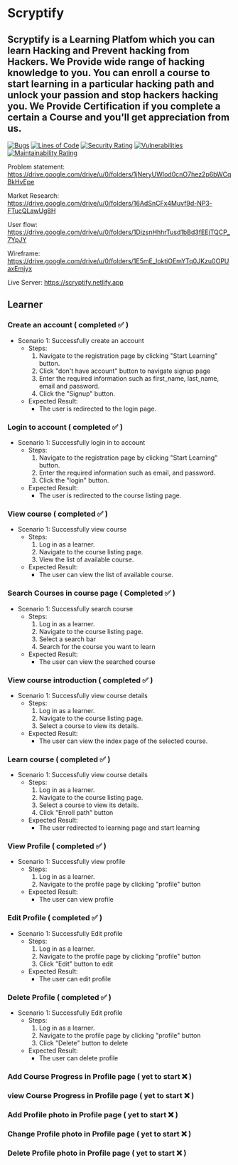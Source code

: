 # Scryptify

## Scryptify is a Learning Platfom which you can learn Hacking and Prevent hacking from Hackers. We Provide wide range of hacking knowledge to you. You can enroll a course to start learning in a particular hacking path and unlock your passion and stop hackers hacking you. We Provide Certification if you complete a certain a Course and you'll get appreciation from us.

[![Bugs](https://sonarcloud.io/api/project_badges/measure?project=fssa-batch3_pranaw.murugesan__web_project_2&metric=bugs)](https://sonarcloud.io/summary/new_code?id=fssa-batch3_pranaw.murugesan__web_project_2)
[![Lines of Code](https://sonarcloud.io/api/project_badges/measure?project=fssa-batch3_pranaw.murugesan__web_project_2&metric=ncloc)](https://sonarcloud.io/summary/new_code?id=fssa-batch3_pranaw.murugesan__web_project_2)
[![Security Rating](https://sonarcloud.io/api/project_badges/measure?project=fssa-batch3_pranaw.murugesan__web_project_2&metric=security_rating)](https://sonarcloud.io/summary/new_code?id=fssa-batch3_pranaw.murugesan__web_project_2)
[![Vulnerabilities](https://sonarcloud.io/api/project_badges/measure?project=fssa-batch3_pranaw.murugesan__web_project_2&metric=vulnerabilities)](https://sonarcloud.io/summary/new_code?id=fssa-batch3_pranaw.murugesan__web_project_2)
[![Maintainability Rating](https://sonarcloud.io/api/project_badges/measure?project=fssa-batch3_pranaw.murugesan__web_project_2&metric=sqale_rating)](https://sonarcloud.io/summary/new_code?id=fssa-batch3_pranaw.murugesan__web_project_2)

Problem statement: https://drive.google.com/drive/u/0/folders/1jNeryUWIod0cnO7hez2p6bWCqBkHvEpe

Market Research: https://drive.google.com/drive/u/0/folders/16AdSnCFx4Muvf9d-NP3-FTucQLawUg8H

User flow: https://drive.google.com/drive/u/0/folders/1DizsnHhhrTusd1bBd3fEEjTQCP_7YpJY

Wireframe: https://drive.google.com/drive/u/0/folders/1E5mE_loktiOEmYTq0JKzu0OPUaxEmjyx

Live Server: https://scryptify.netlify.app

## Learner
### Create an account ( completed :white_check_mark: )
- Scenario 1: Successfully create an account
    - Steps:
        1. Navigate to the registration page by clicking "Start Learning" button.
        2. Click "don't have account" button to navigate signup page
        3. Enter the required information such as first_name, last_name, email and password.
        4. Click the "Signup" button.
    - Expected Result:
        - The user is redirected to the login page.
### Login to account ( completed :white_check_mark: )
- Scenario 1: Successfully login in to account
    - Steps:
        1. Navigate to the registration page by clicking "Start Learning" button.
        2. Enter the required information such as email, and password.
        3. Click the "login" button.
    - Expected Result:
        - The user is redirected to the course listing page.
### View course ( completed :white_check_mark: )
- Scenario 1: Successfully view course
    - Steps:
        1. Log in as a learner.
        2. Navigate to the course listing page.
        3. View the list of available course.
    - Expected Result:
        - The user can view the list of available course.
### Search Courses in course page ( Completed :white_check_mark: )
- Scenario 1: Successfully search course
    - Steps:
        1. Log in as a learner.
        2. Navigate to the course listing page.
        3. Select a search bar
        4. Search for the course you want to learn
    - Expected Result:
        - The user can view the searched course
### View course introduction ( completed :white_check_mark: )
- Scenario 1: Successfully view course details
    - Steps:
        1. Log in as a learner.
        2. Navigate to the course listing page.
        3. Select a course to view its details.
    - Expected Result:
        - The user can view the index page of the selected course.
### Learn course ( completed :white_check_mark: )
- Scenario 1: Successfully view course details
    - Steps:
        1. Log in as a learner.
        2. Navigate to the course listing page.
        3. Select a course to view its details.
        4. Click "Enroll path" button
    - Expected Result:
        - The user redirected to learning page and start learning
### View Profile ( completed :white_check_mark: )
- Scenario 1: Successfully view profile 
    - Steps:
        1. Log in as a learner.
        2. Navigate to the profile page by clicking "profile" button
    - Expected Result:
        - The user can view profile
### Edit Profile ( completed :white_check_mark: )
- Scenario 1: Successfully Edit profile 
    - Steps:
        1. Log in as a learner.
        2. Navigate to the profile page by clicking "profile" button
        3. Click "Edit" button to edit
    - Expected Result:
        - The user can edit profile
### Delete Profile ( completed :white_check_mark: )
- Scenario 1: Successfully Edit profile 
    - Steps:
        1. Log in as a learner.
        2. Navigate to the profile page by clicking "profile" button
        3. Click "Delete" button to delete
    - Expected Result:
        - The user can delete profile
### Add Course Progress in Profile page ( yet to start :x: )
### view Course Progress in Profile page ( yet to start :x: )
### Add Profile photo in Profile page ( yet to start :x: )
### Change Profile photo in Profile page ( yet to start :x: )
### Delete Profile photo in Profile page ( yet to start :x: )
